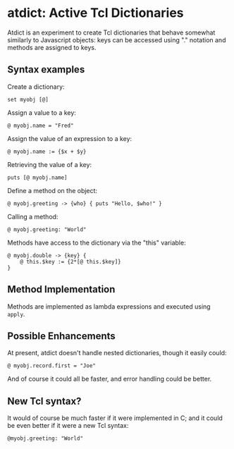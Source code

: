 # atdict: Active Tcl Dictionaries

Atdict is an experiment to create Tcl dictionaries that behave somewhat
similarly to Javascript objects: keys can be accessed using "." notation
and methods are assigned to keys.

## Syntax examples

Create a dictionary:

`set myobj [@]`

Assign a value to a key:

`@ myobj.name = "Fred"`

Assign the value of an expression to a key:

`@ myobj.name := {$x + $y}`

Retrieving the value of a key:

`puts [@ myobj.name]`

Define a method on the object:

`@ myobj.greeting -> {who} { puts "Hello, $who!" }`

Calling a method:

`@ myobj.greeting: "World"`

Methods have access to the dictionary via the "this" variable:

```
@ myobj.double -> {key} {
    @ this.$key := {2*[@ this.$key]}  
}
```

## Method Implementation

Methods are implemented as lambda expressions and executed using
`apply`.

## Possible Enhancements

At present, atdict doesn't handle nested dictionaries, though it easily
could:

`@ myobj.record.first = "Joe"`

And of course it could all be faster, and error handling could be better.

## New Tcl syntax?

It would of course be much faster if it were implemented in C; and it
could be even better if it were a new Tcl syntax:

`@myobj.greeting: "World"`
